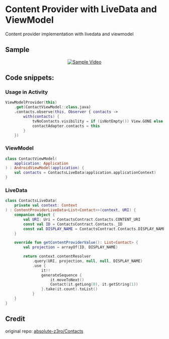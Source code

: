 # Content Provider with LiveData and ViewModel


Content provider implementation with livedata and viewmodel

## Sample

<div align="center">
  <a href="https://www.youtube.com/watch?v=9wCQAIakmnY"><img src="https://img.youtube.com/vi/9wCQAIakmnY/0.jpg" alt="Sample Video"></a>
</div>



## Code snippets:

### Usage in Activity
```kotlin
ViewModelProvider(this)
    .get(ContactViewModel::class.java)
    .contacts.observe(this, Observer { contacts ->
        with(contacts) {
            tvNoContacts.visibility = if (isNotEmpty()) View.GONE else View.VISIBLE
            contactAdapter.contacts = this
        }
    })
```

### ViewModel
```kotlin
class ContactViewModel(
    application: Application
) : AndroidViewModel(application) {
    val contacts = ContactsLiveData(application.applicationContext)
}
```

### LiveData
```kotlin
class ContactsLiveData(
    private val context: Context
) : ContentProviderLiveData<List<Contact>>(context, URI) {
    companion object {
        val URI: Uri = ContactsContract.Contacts.CONTENT_URI
        const val ID = ContactsContract.Contacts._ID
        const val DISPLAY_NAME = ContactsContract.Contacts.DISPLAY_NAME
    }

    override fun getContentProviderValue(): List<Contact> {
        val projection = arrayOf(ID, DISPLAY_NAME)

        return context.contentResolver
            .query(URI, projection, null, null, DISPLAY_NAME)
            .use {
                it!!
                generateSequence {
                    it.moveToNext()
                    Contact(it.getLong(0), it.getString(1))
                }.take(it.count).toList()
            }
    }
}
```


## Credit
original repo: [absolute-z3ro/Contacts](https://github.com/absolute-z3ro/Contacts "absolute-z3ro/Contacts")
